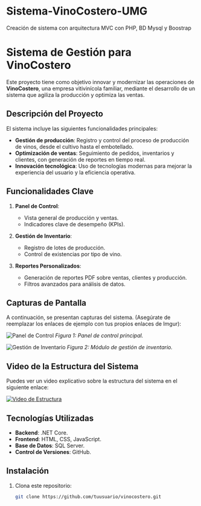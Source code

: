 # Sistema-VinoCostero-UMG
Creación de sistema con arquitectura MVC con PHP, BD Mysql y Boostrap

# Sistema de Gestión para VinoCostero

Este proyecto tiene como objetivo innovar y modernizar las operaciones de **VinoCostero**, una empresa vitivinícola familiar, mediante el desarrollo de un sistema que agiliza la producción y optimiza las ventas.

## Descripción del Proyecto

El sistema incluye las siguientes funcionalidades principales:
- **Gestión de producción**: Registro y control del proceso de producción de vinos, desde el cultivo hasta el embotellado.
- **Optimización de ventas**: Seguimiento de pedidos, inventarios y clientes, con generación de reportes en tiempo real.
- **Innovación tecnológica**: Uso de tecnologías modernas para mejorar la experiencia del usuario y la eficiencia operativa.

## Funcionalidades Clave

1. **Panel de Control**:
   - Vista general de producción y ventas.
   - Indicadores clave de desempeño (KPIs).

2. **Gestión de Inventario**:
   - Registro de lotes de producción.
   - Control de existencias por tipo de vino.

3. **Reportes Personalizados**:
   - Generación de reportes PDF sobre ventas, clientes y producción.
   - Filtros avanzados para análisis de datos.

## Capturas de Pantalla

A continuación, se presentan capturas del sistema. (Asegúrate de reemplazar los enlaces de ejemplo con tus propios enlaces de Imgur):

![Panel de Control]([https://i.imgur.com/ejemplo1.png](https://imgur.com/bh6nzOi))  
*Figura 1: Panel de control principal.*

![Gestión de Inventario](https://i.imgur.com/FFsJRrH.png) 
*Figura 2: Módulo de gestión de inventario.*

## Video de la Estructura del Sistema

Puedes ver un video explicativo sobre la estructura del sistema en el siguiente enlace:

[![Video de Estructura](https://i.imgur.com/ejemplo_thumbnail.png)](https://www.youtube.com/watch?v=ejemplo)

## Tecnologías Utilizadas

- **Backend**: .NET Core.
- **Frontend**: HTML, CSS, JavaScript.
- **Base de Datos**: SQL Server.
- **Control de Versiones**: GitHub.

## Instalación

1. Clona este repositorio:
   ```bash
   git clone https://github.com/tuusuario/vinocostero.git
